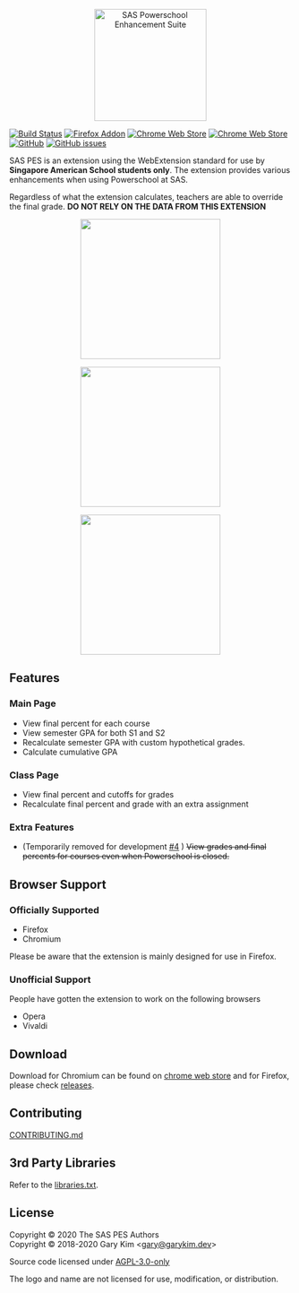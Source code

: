 <p align="center">
    <img src="https://cdn.ydgkim.com/gschool/saspes/mainimage.png" alt="SAS Powerschool Enhancement Suite" height="200">
</p>

[![Build Status](https://api.travis-ci.com/gary-kim/saspes.svg?branch=master)](https://travis-ci.com/gary-kim/saspes)
[![Firefox Addon](https://img.shields.io/badge/Firefox%20Addon-Download-brightgreen.svg)](https://github.com/gary-kim/saspes/releases)
[![Chrome Web Store](https://img.shields.io/chrome-web-store/v/ehnkngeidilnoabcjjimkomcggndbhnk.svg)](https://chrome.google.com/webstore/detail/sas-powerschool-enhanceme/ehnkngeidilnoabcjjimkomcggndbhnk)
[![Chrome Web Store](https://img.shields.io/chrome-web-store/users/ehnkngeidilnoabcjjimkomcggndbhnk.svg?label=chrome%20web%20store%20users)](https://chrome.google.com/webstore/detail/sas-powerschool-enhanceme/ehnkngeidilnoabcjjimkomcggndbhnk)
[![GitHub](https://img.shields.io/github/license/gary-kim/saspes.svg)](https://github.com/gary-kim/saspes/blob/master/LICENSE)
[![GitHub issues](https://img.shields.io/github/issues/gary-kim/saspes.svg)](https://github.com/gary-kim/saspes/issues)


SAS PES is an extension using the WebExtension standard for use by **Singapore American School students only**. The extension provides various enhancements when using Powerschool at SAS.

Regardless of what the extension calculates, teachers are able to override the final grade. **DO NOT RELY ON THE DATA FROM THIS EXTENSION**

<p align="center">
    <img src="https://cdn.ydgkim.com/gschool/saspes/img1.png" height="250">
</p>
<p align="center">
    <img src="https://cdn.ydgkim.com/gschool/saspes/img2.png" height="250">
</p>
<p align="center">
    <img src="https://cdn.ydgkim.com/gschool/saspes/img3.png" height="250">
</p>

## Features

### Main Page
* View final percent for each course
* View semester GPA for both S1 and S2
* Recalculate semester GPA with custom hypothetical grades.
* Calculate cumulative GPA

### Class Page
* View final percent and cutoffs for grades
* Recalculate final percent and grade with an extra assignment

### Extra Features
* (Temporarily removed for development [#4](https://github.com/gary-kim/saspes/issues/4) ) ~~View grades and final percents for courses even when Powerschool is closed.~~


## Browser Support

### Officially Supported

* Firefox
* Chromium

Please be aware that the extension is mainly designed for use in Firefox.

### Unofficial Support

People have gotten the extension to work on the following browsers

* Opera
* Vivaldi

## Download

Download for Chromium can be found on [chrome web store](https://chrome.google.com/webstore/detail/sas-powerschool-enhanceme/ehnkngeidilnoabcjjimkomcggndbhnk) and for Firefox, please check [releases](https://github.com/gary-kim/saspes/releases/).

## Contributing

[CONTRIBUTING.md](/CONTRIBUTING.md)

## 3rd Party Libraries

Refer to the [libraries.txt](/libraries.txt).

## License

Copyright &copy; 2020 The SAS PES Authors  
Copyright &copy; 2018-2020 Gary Kim &lt;<gary@garykim.dev>&gt;

Source code licensed under [AGPL-3.0-only](LICENSE)

The logo and name are not licensed for use, modification, or distribution.
